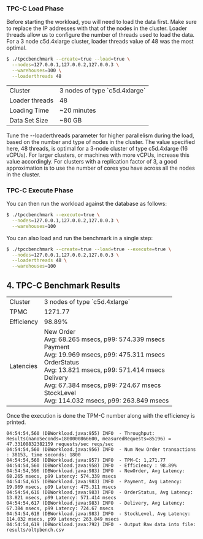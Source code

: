 ### TPC-C Load Phase

Before starting the workload, you will need to load the data first. Make sure
to replace the IP addresses with that of the nodes in the cluster. Loader
threads allow us to configure the number of threads used to load the data. For
a 3 node c5d.4xlarge cluster, loader threads value of 48 was the most optimal.

```sh
$ ./tpccbenchmark --create=true --load=true \
  --nodes=127.0.0.1,127.0.0.2,127.0.0.3 \
  --warehouses=100 \
  --loaderthreads 48
```

<table>
  <tbody>
    <tr>
      <td>Cluster</td>
      <td>3 nodes of type `c5d.4xlarge`</td>
    </tr>
    <tr>
      <td>Loader threads</td>
      <td>48</td>
    </tr>
    <tr>
      <td>Loading Time</td>
      <td>~20 minutes</td>
    </tr>
    <tr>
      <td>Data Set Size</td>
      <td>~80 GB</td>
    </tr>
  </tbody>
</table>

Tune the --loaderthreads parameter for higher parallelism during the load, based on the number and type of nodes in the cluster. The value specified here, 48 threads, is optimal for a 3-node cluster of type c5d.4xlarge (16 vCPUs). For larger clusters, or machines with more vCPUs, increase this value accordingly. For clusters with a replication factor of 3, a good approximation is to use the number of cores you have across all the nodes in the cluster.

### TPC-C Execute Phase

You can then run the workload against the database as follows:

```sh
$ ./tpccbenchmark --execute=true \
  --nodes=127.0.0.1,127.0.0.2,127.0.0.3 \
  --warehouses=100
```

You can also load and run the benchmark in a single step:
```sh
$ ./tpccbenchmark --create=true --load=true --execute=true \
  --nodes=127.0.0.1,127.0.0.2,127.0.0.3 \
  --loaderthreads 48 \
  --warehouses=100
```

## 4. TPC-C Benchmark Results

<table>
  <tbody>
    <tr>
      <td>Cluster</td>
      <td>3 nodes of type `c5d.4xlarge`</td>
    </tr>
    <tr>
      <td>TPMC</td>
      <td>1271.77</td>
    </tr>
    <tr>
      <td>Efficiency</td>
      <td>98.89%</td>
    </tr>
    <tr>
      <td>Latencies</td>
      <td>
        New Order<br />
        Avg: 68.265 msecs, p99: 574.339 msecs<br />
        Payment<br />
        Avg: 19.969 msecs, p99: 475.311 msecs<br />
        OrderStatus<br />
        Avg: 13.821 msecs, p99: 571.414 msecs<br />
        Delivery<br />
        Avg: 67.384 msecs, p99: 724.67 msecs<br />
        StockLevel<br />
        Avg: 114.032 msecs, p99: 263.849 msecs
      </td>
    </tr>
  </tbody>
</table>

Once the execution is done the TPM-C number along with the efficiency is printed.

```
04:54:54,560 (DBWorkload.java:955) INFO  - Throughput: Results(nanoSeconds=1800000866600, measuredRequests=85196) = 47.33108832382159 requests/sec reqs/sec
04:54:54,560 (DBWorkload.java:956) INFO  - Num New Order transactions : 38153, time seconds: 1800
04:54:54,560 (DBWorkload.java:957) INFO  - TPM-C: 1,271.77
04:54:54,560 (DBWorkload.java:958) INFO  - Efficiency : 98.89%
04:54:54,596 (DBWorkload.java:983) INFO  - NewOrder, Avg Latency: 68.265 msecs, p99 Latency: 574.339 msecs
04:54:54,615 (DBWorkload.java:983) INFO  - Payment, Avg Latency: 19.969 msecs, p99 Latency: 475.311 msecs
04:54:54,616 (DBWorkload.java:983) INFO  - OrderStatus, Avg Latency: 13.821 msecs, p99 Latency: 571.414 msecs
04:54:54,617 (DBWorkload.java:983) INFO  - Delivery, Avg Latency: 67.384 msecs, p99 Latency: 724.67 msecs
04:54:54,618 (DBWorkload.java:983) INFO  - StockLevel, Avg Latency: 114.032 msecs, p99 Latency: 263.849 msecs
04:54:54,619 (DBWorkload.java:792) INFO  - Output Raw data into file: results/oltpbench.csv
```
